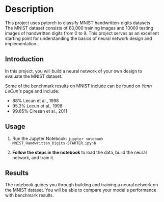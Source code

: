 # Description
This project uses pytorch to classify MNIST handwritten-digits datasets. The MNIST dataset consists of 60,000 training images and 10000 testing images of handwritten digits from 0 to 9. This project serves as an excellent starting point for understanding the basics of neural network design and implementation.
## Introduction
In this project, you will build a neural network of your own design to evaluate the MNIST dataset.

Some of the benchmark results on MNIST include can be found on _Yann LeCun's_ page and include:

* 88% Lecun et al., 1998
* 95.3% Lecun et al., 1998
* 99.65% Ciresan et al., 2011

## Usage
1. Run the Jupyter Notebook:
  `jupyter notebook MNIST_Handwritten_Digits-STARTER.ipynb`

2. **Follow the steps in the notebook** to load the data, build the neural network, and train it.

## Results
The notebook guides you through building and training a neural network on the MNIST dataset. You will be able to compare your model's performance with benchmark results.

